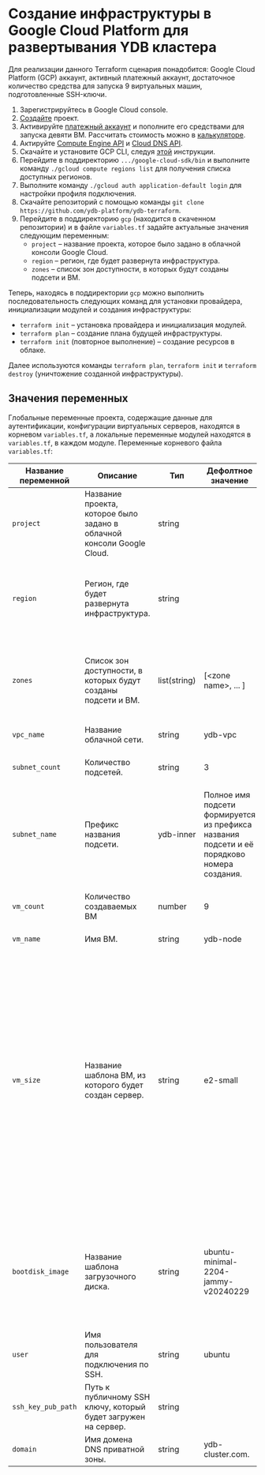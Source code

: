 # Создание инфраструктуры в Google Cloud Platform для развертывания YDB кластера

Для реализации данного Terraform сценария понадобится: Google Cloud Platform (GCP) аккаунт, активный платежный аккаунт, достаточное количество средства для запуска 9 виртуальных машин, подготовленные SSH-ключи.

1. Зарегистрируйтесь в Google Cloud console.
2. [Создайте](https://console.cloud.google.com/projectselector2/home) проект.
3. Активируйте [платежный аккаунт](https://console.cloud.google.com/billing/manage) и пополните его средствами для запуска девяти ВМ. Рассчитать стоимость можно в [калькуляторе](https://cloud.google.com/products/calculator?hl=en&dl=CiQ2N2I0OThlMS04NmQ1LTRhMzUtOTI0NS04YmVmZTVkMWQ2ODUQCBokRjJGMjBFOTgtQkY0MC00QTcyLUFFNjktODYxMDU2QUIyRDBD). 
4. Актируйте [Compute Engine API](https://console.cloud.google.com/apis/api/compute.googleapis.com/metrics) и [Cloud DNS API](https://console.cloud.google.com/apis/api/dns.googleapis.com/metrics).
5. Скачайте и установите GCP CLI, следуя [этой](https://cloud.google.com/sdk/docs/install) инструкции.
6. Перейдите в поддиректорию `.../google-cloud-sdk/bin` и выполните команду `./gcloud compute regions list` для получения списка доступных регионов.
7. Выполните команду `./gcloud auth application-default login` для настройки профиля подключения.
8. Скачайте репозиторий с помощью команды `git clone https://github.com/ydb-platform/ydb-terraform`.
9. Перейдите в поддиректорию `gcp` (находится в скаченном репозитории) и в файле `variables.tf` задайте актуальные значения следующим переменным:
    * `project` – название проекта, которое было задано в облачной консоли Google Cloud.
    * `region` – регион, где будет развернута инфраструктура.
    * `zones` – список зон доступности, в которых будут созданы подсети и ВМ.

Теперь, находясь в поддиректории `gcp` можно выполнить последовательность следующих команд для установки провайдера, инициализации модулей и создания инфраструктуры:
* `terraform init` – установка провайдера и инициализация модулей.
* `terraform plan` – создание плана будущей инфраструктуры.
* `terraform init` (повторное выполнение) – создание ресурсов в облаке. 

Далее используются команды `terraform plan`, `terraform init` и `terraform destroy` (уничтожение созданной инфраструктуры).

## Значения переменных

Глобальные переменные проекта, содержащие данные для аутентификации, конфигурации виртуальных серверов,  находятся в корневом `variables.tf`, а локальные переменные модулей находятся в `variables.tf`, в каждом модуле. Переменные корневого файла `variables.tf`:

| Название переменной | Описание | Тип | Дефолтное значение | Примечание |
|---------------------|----------|-----|--------------------| ---------- |
| `project` | Название проекта, которое было задано в облачной консоли Google Cloud. | string | <project name> ||
| `region` | Регион, где будет развернута инфраструктура. | string | <region> | Список регионов можно получить командой `./gcloud compute regions list`.|
| `zones` | Список зон доступности, в которых будут созданы подсети и ВМ. | list(string) | [\<zone name>, ... ] | Список зон доступности можно получить командой `./gcloud compute zones list \| grep <region-name>`.|
| `vpc_name` | Название облачной сети. | string | ydb-vpc ||
| `subnet_count` | Количество подсетей. | string | 3 | Сети создаются в разных зонах доступности. |
| `subnet_name` | Префикс названия подсети. | ydb-inner | Полное имя подсети формируется из префикса названия подсети и её порядково номера создания. |
| `vm_count` | Количество создаваемых ВМ | number | 9 | Минимальное количество ВМ для создания YDB кластера – 8 ВМ.|
| `vm_name` | Имя ВМ. | string | ydb-node | |
| `vm_size` | Название шаблона ВМ, из которого будет создан сервер. | string | e2-small | Шаблон определяет количество ядер CPU и объём RAM. Список доступных шаблонов для конкретных зон доступности можно получить командой `./gcloud compute machine-types list --filter="zone:( <zone name> )"`. В качестве разделителя в списке зон используется пробел. Кавычки в списке не требуются. |
| `bootdisk_image` | Название шаблона загрузочного диска. | string | ubuntu-minimal-2204-jammy-v20240229 | Список доступных образов загрузочных дисков можно получить командой `./gcloud compute images list --filter="family:<os name>"`. |
| `user` | Имя пользователя для подключения по SSH. | string | ubuntu ||
| `ssh_key_pub_path` | Путь к публичному SSH ключу, который будет загружен на сервер. | string | <path to SSH pub key> | Сгенерировать пару SSH ключей можно командой `ssh keygen`. |
| `domain` | Имя домена DNS приватной зоны. | string | ydb-cluster.com. ||  
